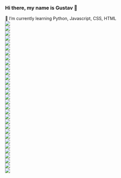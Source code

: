 ### Hi there, my name is Gustav 👋
🌱 I’m currently learning Python, Javascript, CSS, HTML<br>
<img src="https://img.shields.io/badge/Steam-000000?style=for-the-badge&logo=steam&logoColor=white" /><br>
<img src="https://img.shields.io/badge/IntelliJ_IDEA-000000.svg?style=for-the-badge&logo=intellij-idea&logoColor=white" /><br>
<img src="https://img.shields.io/badge/PyCharm-000000.svg?&style=for-the-badge&logo=PyCharm&logoColor=white" /><br>
<img src="https://img.shields.io/badge/sublime_text-%23575757.svg?&style=for-the-badge&logo=sublime-text&logoColor=important" /><br>
<img src="https://img.shields.io/badge/VIM-%2311AB00.svg?&style=for-the-badge&logo=vim&logoColor=white" /><br>
<img src="https://img.shields.io/badge/Visual_Studio_Code-0078D4?style=for-the-badge&logo=visual%20studio%20code&logoColor=white" /><br>
<img src="https://img.shields.io/badge/Python-FFD43B?style=for-the-badge&logo=python&logoColor=blue" /><br>
<img src="https://img.shields.io/badge/JavaScript-323330?style=for-the-badge&logo=javascript&logoColor=F7DF1E" /><br>
<img src="https://img.shields.io/badge/HTML5-E34F26?style=for-the-badge&logo=html5&logoColor=white" /><br>
<img src="https://img.shields.io/badge/CSS3-1572B6?style=for-the-badge&logo=css3&logoColor=white" /><br>
<img src="https://img.shields.io/badge/DeviantArt-05CC47?style=for-the-badge&logo=deviantart&logoColor=white" /><br>
<img src="https://img.shields.io/badge/GitLab-330F63?style=for-the-badge&logo=gitlab&logoColor=white" /><br>
<img src="https://img.shields.io/badge/Quora-%23B92B27.svg?&style=for-the-badge&logo=Quora&logoColor=white" /><br>
<img src="https://img.shields.io/badge/Reddit-FF4500?style=for-the-badge&logo=reddit&logoColor=white" /><br>
<img src="https://img.shields.io/badge/Signal-3A76F0?style=for-the-badge&logo=signal&logoColor=white" /><br>
<img src="https://img.shields.io/badge/Linux_Mint-87CF3E?style=for-the-badge&logo=linux-mint&logoColor=white" /><br>
<img src="https://img.shields.io/badge/Arch_Linux-1793D1?style=for-the-badge&logo=arch-linux&logoColor=white" /><br>
<img src="https://img.shields.io/badge/Gentoo-54487A?style=for-the-badge&logo=gentoo&logoColor=white" /><br>
<img src="https://img.shields.io/badge/manjaro-35BF5C?style=for-the-badge&logo=manjaro&logoColor=white" /><br>
<img src="https://img.shields.io/badge/SoundCloud-FF3300?style=for-the-badge&logo=soundcloud&logoColor=white" /><br>
<img src="https://img.shields.io/badge/Spotify-1ED760?&style=for-the-badge&logo=spotify&logoColor=white" /><br>
<img src="https://img.shields.io/badge/Firefox_Browser-FF7139?style=for-the-badge&logo=Firefox-Browser&logoColor=white" /><br>
<img src="https://img.shields.io/badge/Vivaldi-EF3939?style=for-the-badge&logo=Vivaldi&logoColor=white" /><br>
<img src="https://img.shields.io/badge/Tor_Browser-7D4698?style=for-the-badge&logo=Tor-Browser&logoColor=white" /><br>
<img src="https://img.shields.io/badge/alacritty-F46D01?style=for-the-badge&logo=alacritty&logoColor=white" /><br>
<img src="https://img.shields.io/badge/GIT-E44C30?style=for-the-badge&logo=git&logoColor=white" /><br>
<img src="https://img.shields.io/badge/GNU%20Bash-4EAA25?style=for-the-badge&logo=GNU%20Bash&logoColor=white" /><br>
<img src="https://img.shields.io/badge/tmux-1BB91F?style=for-the-badge&logo=tmux&logoColor=white" /><br>
<img src="https://img.shields.io/badge/AMD%20Radeon_RX_5500-ED1C24?style=for-the-badge&logo=amd&logoColor=white" /><br>
<img src="https://hits.seeyoufarm.com/api/count/incr/badge.svg?url=https%3A%2F%2Fgithub.com%2F{dgguus}1212%2Fhit-counter" /><br>
<img src="https://github-readme-stats.vercel.app/api/top-langs/?username={username}" /><br>
<!--
**dgguus/dgguus** is a ✨ _special_ ✨ repository because its `README.md` (this file) appears on your GitHub profile.
Here are some ideas to get you started:

- 🔭 I’m currently working on ...
- 🌱 I’m currently learning ...
- 👯 I’m looking to collaborate on ...
- 🤔 I’m looking for help with ...
- 💬 Ask me about ...
- 📫 How to reach me: ...
- 😄 Pronouns: ...
- ⚡ Fun fact: ...
-->

